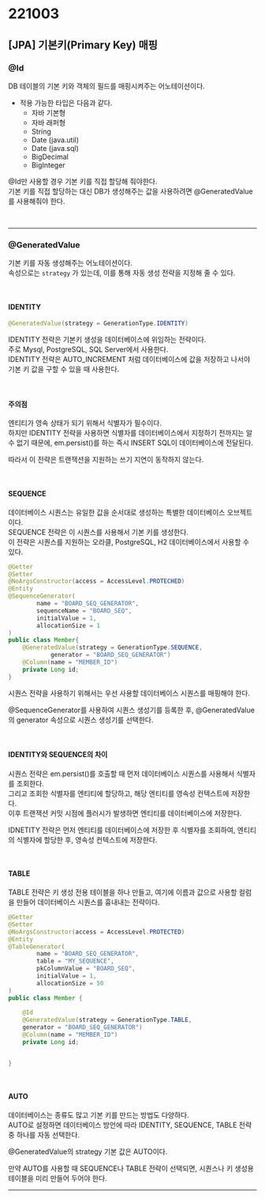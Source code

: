 221003
======

## [JPA] 기본키(Primary Key) 매핑

### @Id

DB 테이블의 기본 키와 객체의 필드를 매핑시켜주는 어노테이션이다.

* 적용 가능한 타입은 다음과 같다.
  * 자바 기본형
  * 자바 래퍼형
  * String
  * Date (java.util)
  * Date (java.sql)
  * BigDecimal
  * BigInteger 

  
@Id만 사용할 경우 기본 키를 직접 할당해 줘야한다.
</br>
기본 키를 직접 할당하는 대신 DB가 생성해주는 값을 사용하려면 @GeneratedValue를 사용해줘야 한다.

<br>

---

### @GeneratedValue

기본 키를 자동 생성해주는 어노테이션이다.<br>
속성으로는 `strategy` 가 있는데, 이를 통해 자동 생성 전략을 지정해 줄 수 있다.<br>

<br>

#### IDENTITY

```java
@GeneratedValue(strategy = GenerationType.IDENTITY)
```

IDENTITY 전략은 기본키 생성을 데이터베이스에 위임하는 전략이다.<br>
주로 Mysql, PostgreSQL, SQL Server에서 사용한다. <br>
IDENTITY 전략은 AUTO_INCREMENT 처럼 데이터베이스에 값을 저장하고 나서야 기본 키 값을 구할 수 있을 때 사용한다.

<br>

#### 주의점

엔티티가 영속 상태가 되기 위해서 식별자가 필수이다. <br>
하지만 IDENTITY 전략을 사용하면 식별자를 데이터베이스에서 지정하기 전까지는 알 수 없기 때문에, em.persist()를 하는 즉시
INSERT SQL이 데이터베이스에 전달된다.

따라서 이 전략은 트랜잭션을 지원하는 쓰기 지연이 동작하지 않는다.

<br>

#### SEQUENCE

데이터베이스 시퀀스는 유일한 값을 순서대로 생성하는 특별한 데이터베이스 오브젝트이다.<br>
SEQUENCE 전략은 이 시퀀스를 사용해서 기본 키를 생성한다.<br>
이 전략은 시퀀스를 지원하는 오라클, PostgreSQL, H2 데이터베이스에서 사용할 수 있다.

```java
@Getter
@Setter
@NoArgsConstructor(access = AccessLevel.PROTECHED)
@Entity
@SequenceGenerator(
        name = "BOARD_SEQ_GENERATOR",
        sequenceName = "BOARD_SEQ",
        initialValue = 1,
        allocationSize = 1
)
public class Member{
    @GeneratedValue(strategy = GenerationType.SEQUENCE, 
            generator = "BOARD_SEQ_GENERATOR")
    @Column(name = "MEMBER_ID")
    private Long id;
}
```
시퀀스 전략을 사용하기 위해서는 우선 사용할 데이터베이스 시퀀스를 매핑해야 한다.

@SequenceGenerator를 사용하여 시퀀스 생성기를 등록한 후, @GeneratedValue의 generator 속성으로 시퀀스 생성기를 선택한다.

<br>

#### IDENTITY와 SEQUENCE의 차이

시퀀스 전략은 em.persist()를 호출할 때 먼저 데이터베이스 시퀀스를 사용해서 식별자를 조회한다.<br>
그리고 조회한 식별자를 엔티티에 할당하고, 해당 엔티티를 영속성 컨텍스트에 저장한다.<br>
이후 트랜잭션 커밋 시점에 플러시가 발생하면 엔티티를 데이터베이스에 저장한다.

IDNETITY 전략은 먼저 엔티티를 데이터베이스에 저장한 후 식별자를 조회하여, 엔티티의 식별자에 할당한 후, 영속성 컨텍스트에 저장한다.

<br>

#### TABLE

TABLE 전략은 키 생성 전용 테이블을 하나 만들고, 여기에 이름과 값으로 사용할 컬럼을 만들어 데이터베이스 시퀀스를 흉내내는 전략이다.

```java
@Getter
@Setter
@NoArgsConstructor(access = AccessLevel.PROTECTED)
@Entity
@TableGenerator(
        name = "BOARD_SEQ_GENERATOR",
        table = "MY_SEQUENCE",
        pkColumnValue = "BOARD_SEQ",
        initialValue = 1,
        allocationSize = 50
)
public class Member {
    
    @Id
    @GeneratedValue(strategy = GenerationType.TABLE,
    generator = "BOARD_SEQ_GENERATOR")
    @Column(name = "MEMBER_ID")
    private Long id;


}
```

<br>

#### AUTO

데이터베이스는 종류도 많고 기본 키를 만드는 방법도 다양하다.<br>
AUTO로 설정하면 데이터베이스 방언에 따라 IDENTITY, SEQUENCE, TABLE 전략 중 하나를 자동 선택한다.

@GeneratedValue의 strategy 기본 값은 AUTO이다.

만약 AUTO를 사용할 때 SEQUENCE나 TABLE 전략이 선택되면, 시퀀스나 키 생성용 테이블을 미리 만들어 두어야 한다.




---

>
